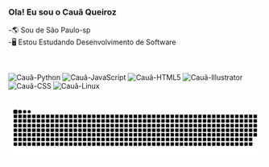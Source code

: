 ### Ola! Eu sou o Cauã Queiroz
-🌎 Sou de São Paulo-sp<br>
-🖥️ Estou Estudando Desenvolvimento de Software   
##
<div style="display: inline_block"><br>
  <img aling="center" alt="Cauã-Python" height="30" width="40" src="https://cdn.jsdelivr.net/gh/devicons/devicon/icons/python/python-original.svg">
  <img aling="center" alt="Cauã-JavaScript" height="30" width="40" src="https://cdn.jsdelivr.net/gh/devicons/devicon/icons/javascript/javascript-original.svg">
  <img aling="center" alt="Cauã-HTML5" height="30" width="40" src="https://cdn.jsdelivr.net/gh/devicons/devicon/icons/html5/html5-original.svg">
  <img aling="center" alt="Cauã-Illustrator" height="30" width="40" src="https://cdn.jsdelivr.net/gh/devicons/devicon/icons/illustrator/illustrator-line.svg">
  <img aling="center" alt="Cauã-CSS" height="30" width="40" src="https://cdn.jsdelivr.net/gh/devicons/devicon/icons/css3/css3-original.svg">
  <img aling="center" alt="Cauã-Linux" height="30" width="40" src="https://cdn.jsdelivr.net/gh/devicons/devicon/icons/linux/linux-original.svg">
</div>
  
##

![snake gif](https://github.com/CauaQroz/CauaQroz/blob/output/github-contribution-grid-snake.svg)





